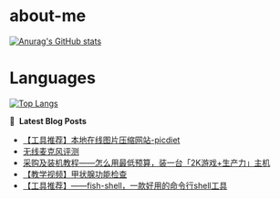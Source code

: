 # about-me
[![Anurag's GitHub stats](https://github-readme-stats.vercel.app/api?username=whitewatercn)](https://github.com/anuraghazra/github-readme-stats)

# Languages
[![Top Langs](https://github-readme-stats.vercel.app/api/top-langs/?username=whitewatercn)](https://github.com/anuraghazra/github-readme-stats)

📕 &nbsp;**Latest Blog Posts**
<!-- BLOG-POST-LIST:START -->
- [【工具推荐】本地在线图片压缩网站-picdiet](https://forum.beginner.center/t/topic/785/1)
- [无线麦克风评测](https://forum.beginner.center/t/topic/783/1)
- [采购及装机教程——怎么用最低预算，装一台「2K游戏+生产力」主机](https://forum.beginner.center/t/topic/782/1)
- [【教学视频】甲状腺功能检查](https://forum.beginner.center/t/topic/781/1)
- [【工具推荐】——fish-shell，一款好用的命令行shell工具](https://forum.beginner.center/t/topic/780/1)
<!-- BLOG-POST-LIST:END -->
